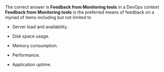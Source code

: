 
The correct answer is **Feedback from Monitoring tools** in a DevOps context **Feedback from Monitoring tools** is the preferred means of feedback on a myriad of items including but not limited to

- Server load and availability.

- Disk space usage.

- Memory consumption.

- Performance.

- Application uptime.